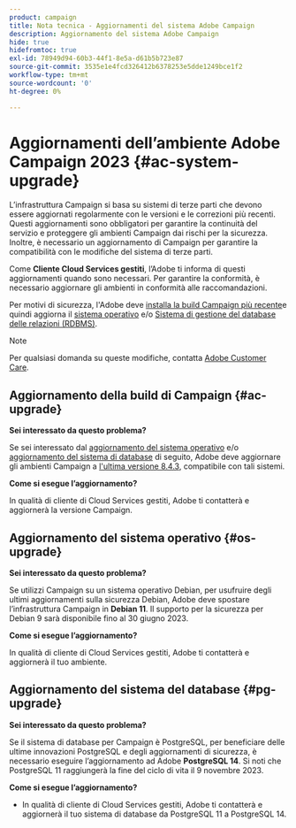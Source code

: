 ```yaml
---
product: campaign
title: Nota tecnica - Aggiornamenti del sistema Adobe Campaign
description: Aggiornamento del sistema Adobe Campaign
hide: true
hidefromtoc: true
exl-id: 78949d94-60b3-44f1-8e5a-d61b5b723e87
source-git-commit: 3535e1e4fcd326412b6378253e5dde1249bce1f2
workflow-type: tm+mt
source-wordcount: '0'
ht-degree: 0%

---
```


# Aggiornamenti dell’ambiente Adobe Campaign 2023 {#ac-system-upgrade}

L’infrastruttura Campaign si basa su sistemi di terze parti che devono essere aggiornati regolarmente con le versioni e le correzioni più recenti. Questi aggiornamenti sono obbligatori per garantire la continuità del servizio e proteggere gli ambienti Campaign dai rischi per la sicurezza. Inoltre, è necessario un aggiornamento di Campaign per garantire la compatibilità con le modifiche del sistema di terze parti.

Come **Cliente Cloud Services gestiti**, l’Adobe ti informa di questi aggiornamenti quando sono necessari. Per garantire la conformità, è necessario aggiornare gli ambienti in conformità alle raccomandazioni.

Per motivi di sicurezza, l&#39;Adobe deve [installa la build Campaign più recente](#ac-upgrade)e quindi aggiorna il [sistema operativo](#os-upgrade) e/o [Sistema di gestione del database delle relazioni (RDBMS)](#pg-upgrade).

>[!NOTE]
>
>Per qualsiasi domanda su queste modifiche, contatta [Adobe Customer Care](https://helpx.adobe.com/it/enterprise/admin-guide.html/enterprise/using/support-for-experience-cloud.ug.html).

## Aggiornamento della build di Campaign {#ac-upgrade}

**Sei interessato da questo problema?**

Se sei interessato dal [aggiornamento del sistema operativo](#os-upgrade) e/o [aggiornamento del sistema di database](#pg-upgrade) di seguito, Adobe deve aggiornare gli ambienti Campaign a [l&#39;ultima versione 8.4.3](../../v8/start/release-notes.md), compatibile con tali sistemi.

**Come si esegue l’aggiornamento?**

In qualità di cliente di Cloud Services gestiti, Adobe ti contatterà e aggiornerà la versione Campaign.

## Aggiornamento del sistema operativo {#os-upgrade}

**Sei interessato da questo problema?**

Se utilizzi Campaign su un sistema operativo Debian, per usufruire degli ultimi aggiornamenti sulla sicurezza Debian, Adobe deve spostare l’infrastruttura Campaign in **Debian 11**. Il supporto per la sicurezza per Debian 9 sarà disponibile fino al 30 giugno 2023.

**Come si esegue l’aggiornamento?**

In qualità di cliente di Cloud Services gestiti, Adobe ti contatterà e aggiornerà il tuo ambiente.

## Aggiornamento del sistema del database {#pg-upgrade}

**Sei interessato da questo problema?**

Se il sistema di database per Campaign è PostgreSQL, per beneficiare delle ultime innovazioni PostgreSQL e degli aggiornamenti di sicurezza, è necessario eseguire l’aggiornamento ad Adobe **PostgreSQL 14**. Si noti che PostgreSQL 11 raggiungerà la fine del ciclo di vita il 9 novembre 2023.

**Come si esegue l’aggiornamento?**

* In qualità di cliente di Cloud Services gestiti, Adobe ti contatterà e aggiornerà il tuo sistema di database da PostgreSQL 11 a PostgreSQL 14.
